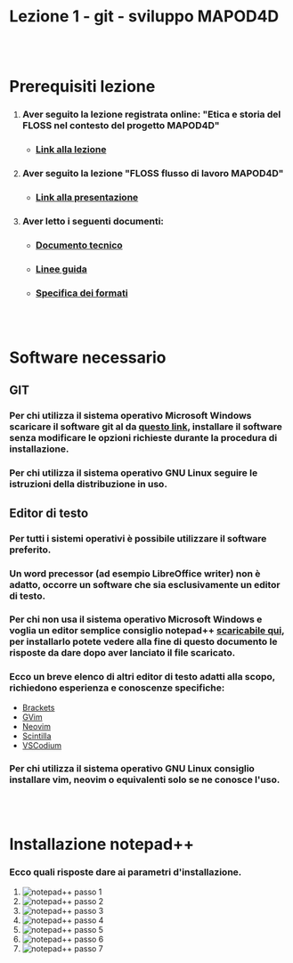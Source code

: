 # **Lezione 1 - git - sviluppo MAPOD4D**

<br />
<br />

# Prerequisiti lezione
1. ### Aver seguito la lezione registrata online: **"Etica e storia del FLOSS nel contesto del progetto MAPOD4D"**
    - ### [Link alla lezione](https://www.youtube.com/watch?v=KPBEh3WJLHg)
2. ### Aver seguito la lezione **"FLOSS flusso di lavoro MAPOD4D"**
    - ### [Link alla presentazione](https://github.com/mapod4d/courses/blob/master/it/001_floss_flusso_di_lavoro_mapod4d/001_floss_flusso_di_lavoro_mapod4d.pdf)
3. ### Aver letto i seguenti documenti:
    - ### [Documento tecnico](https://github.com/mapod4d/docs/blob/master/it/c1/it_documento_tecnico_mapod4d.pdf)
    - ### [Linee guida](https://github.com/mapod4d/docs/blob/master/mapod4d_guidelines_lineeguida.pdf)
    - ### [Specifica dei formati](https://github.com/mapod4d/docs/blob/master/it/all/it_mapod4d_documento_unico_formati.pdf)

<br />
<br />

# Software necessario
## **GIT**
### Per chi utilizza il sistema operativo **Microsoft Windows** scaricare il software git al da [questo link](https://github.com/git-for-windows/git/releases/download/v2.39.1.windows.1/Git-2.39.1-64-bit.exe), installare il software senza modificare le opzioni richieste durante la procedura di installazione.
### Per chi utilizza il sistema operativo **GNU Linux** seguire le istruzioni della distribuzione in uso.
## **Editor di testo**
### Per tutti i sistemi operativi è possibile utilizzare il software preferito.
### Un word precessor (ad esempio LibreOffice writer) non è adatto, occorre un software che sia esclusivamente un editor di testo.
### Per chi non usa il sistema operativo **Microsoft Windows** e voglia un editor semplice consiglio **notepad++** [scaricabile qui](https://github.com/notepad-plus-plus/notepad-plus-plus/releases/download/v8.4.8/npp.8.4.8.Installer.x64.exe), per installarlo potete vedere alla fine di questo documento le risposte da dare dopo aver lanciato il file scaricato.
### Ecco un breve elenco di altri editor di testo adatti alla scopo, richiedono esperienza e conoscenze specifiche:
- [Brackets](https://github.com/brackets-cont/brackets/releases/download/v2.1.3/Brackets-2.1.3.exe)
- [GVim](https://github.com/vim/vim-win32-installer/releases)
- [Neovim](https://github.com/neovim/neovim/releases/download/stable/nvim-win64.zip)
- [Scintilla](https://www.scintilla.org/wscite532.zip)
- [VSCodium](https://github.com/VSCodium/vscodium/releases/download/1.74.3.23010/VSCodiumSetup-x64-1.74.3.23010.exe)
### Per chi utilizza il sistema operativo **GNU Linux** consiglio installare vim, neovim o equivalenti solo se ne conosce l'uso.

<br /><br />

# Installazione notepad++
### Ecco quali risposte dare ai parametri d'installazione.
1. ![notepad++ passo 1](notp001.png)
2. ![notepad++ passo 2](notp002.png)
3. ![notepad++ passo 3](notp003.png)
4. ![notepad++ passo 4](notp004.png)
5. ![notepad++ passo 5](notp005.png)
6. ![notepad++ passo 6](notp006.png)
7. ![notepad++ passo 7](notp007.png)